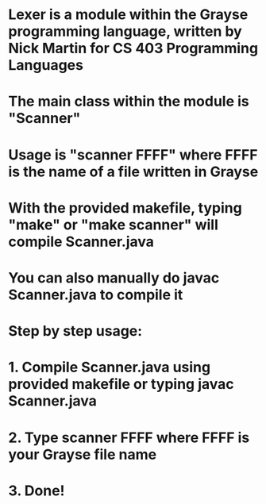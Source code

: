 # Lexer is a module within the Grayse programming language, written by Nick Martin for CS 403 Programming Languages
# The main class within the module is "Scanner"
# Usage is "scanner FFFF" where FFFF is the name of a file written in Grayse
# With the provided makefile, typing "make" or "make scanner" will compile Scanner.java
# You can also manually do javac Scanner.java to compile it


# Step by step usage:
# 1. Compile Scanner.java using provided makefile or typing javac Scanner.java
# 2. Type scanner FFFF where FFFF is your Grayse file name
# 3. Done!
